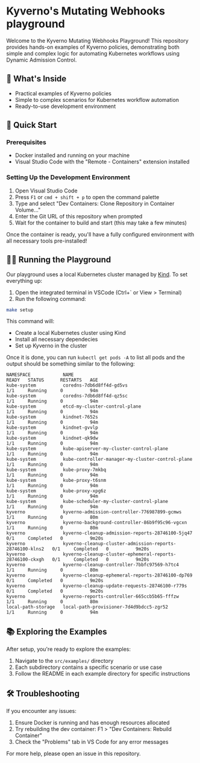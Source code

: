 # Kyverno's Mutating Webhooks playground

Welcome to the Kyverno Mutating Webhooks Playground! This repository provides hands-on examples of Kyverno policies, demonstrating both simple and complex logic for automating Kubernetes workflows using Dynamic Admission Control.

## 🎯 What's Inside
- Practical examples of Kyverno policies
- Simple to complex scenarios for Kubernetes workflow automation
- Ready-to-use development environment

## 🚀 Quick Start

### Prerequisites
- Docker installed and running on your machine
- Visual Studio Code with the "Remote - Containers" extension installed

### Setting Up the Development Environment
1. Open Visual Studio Code
2. Press `F1` or `cmd + shift + p` to open the command palette
3. Type and select "Dev Containers: Clone Repository in Container Volume..."
4. Enter the Git URL of this repository when prompted
5. Wait for the container to build and start (this may take a few minutes)

Once the container is ready, you'll have a fully configured environment with all necessary tools pre-installed!

## 🏃‍♂️ Running the Playground
Our playground uses a local Kubernetes cluster managed by [Kind](https://kind.sigs.k8s.io/). To set everything up:
1. Open the integrated terminal in VSCode (Ctrl+` or View > Terminal)
2. Run the following command:
```bash
make setup
```
This command will:
- Create a local Kubernetes cluster using Kind
- Install all necessary dependecies
- Set up Kyverno in the cluster

Once it is done, you can run `kubectl get pods -A` to list all pods and the output should be something similar to the following:
```
NAMESPACE            NAME                                                       READY   STATUS      RESTARTS   AGE
kube-system          coredns-7db6d8ff4d-gd5vs                                   1/1     Running     0          94m
kube-system          coredns-7db6d8ff4d-qz5sc                                   1/1     Running     0          94m
kube-system          etcd-my-cluster-control-plane                              1/1     Running     0          94m
kube-system          kindnet-7652s                                              1/1     Running     0          94m
kube-system          kindnet-gvvlp                                              1/1     Running     0          94m
kube-system          kindnet-qk9dw                                              1/1     Running     0          94m
kube-system          kube-apiserver-my-cluster-control-plane                    1/1     Running     0          94m
kube-system          kube-controller-manager-my-cluster-control-plane           1/1     Running     0          94m
kube-system          kube-proxy-7mkbq                                           1/1     Running     0          94m
kube-system          kube-proxy-t6snm                                           1/1     Running     0          94m
kube-system          kube-proxy-xpg6z                                           1/1     Running     0          94m
kube-system          kube-scheduler-my-cluster-control-plane                    1/1     Running     0          94m
kyverno              kyverno-admission-controller-776987899-gcmws               1/1     Running     0          80m
kyverno              kyverno-background-controller-86b9f95c96-vgcxn             1/1     Running     0          80m
kyverno              kyverno-cleanup-admission-reports-28746100-5jq47           0/1     Completed   0          9m20s
kyverno              kyverno-cleanup-cluster-admission-reports-28746100-klns2   0/1     Completed   0          9m20s
kyverno              kyverno-cleanup-cluster-ephemeral-reports-28746100-ckxgh   0/1     Completed   0          9m20s
kyverno              kyverno-cleanup-controller-7bbfc97569-h7tc4                1/1     Running     0          80m
kyverno              kyverno-cleanup-ephemeral-reports-28746100-dp769           0/1     Completed   0          9m20s
kyverno              kyverno-cleanup-update-requests-28746100-r779s             0/1     Completed   0          9m20s
kyverno              kyverno-reports-controller-665ccb5b65-fffzw                1/1     Running     0          80m
local-path-storage   local-path-provisioner-7d4d9bdcc5-zgr52                    1/1     Running     0          94m
```

## 📚 Exploring the Examples
After setup, you're ready to explore the examples:

1. Navigate to the `src/examples/` directory
2. Each subdirectory contains a specific scenario or use case
3. Follow the README in each example directory for specific instructions

## 🛠️ Troubleshooting
If you encounter any issues:

1. Ensure Docker is running and has enough resources allocated
2. Try rebuilding the dev container: F1 > "Dev Containers: Rebuild Container"
3. Check the "Problems" tab in VS Code for any error messages

For more help, please open an issue in this repository.